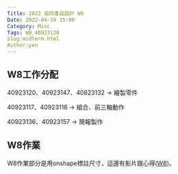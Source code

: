 ```yaml
---
Title: 2022 協同產品設計 W8
Date: 2022-04-19 15:00
Category: Misc
Tags: W8_40923120
Slug:midterm.html
Author:yen
---
```




<!-- PELICAN_END_SUMMARY -->


W8工作分配
----

40923120、40923147、40823132 → 繪製零件

40923117、40923118 → 組合、前三軸動作

40923136、40923157 → 簡報製作


W8作業
----
W8作業部分是用onshape標註尺寸，這邊有影片跟心得([W8])。

[W8]:https://40923120.github.io/cd2022/content/W8.html